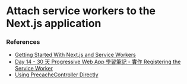 # Attach service workers to the Next.js application

### References
* [Getting Started With Next.js and Service Workers](https://medium.com/@anatomic/using-a-service-worker-with-next-js-460e0168a60a)
* [Day 14 - 30 天 Progressive Web App 學習筆記 - 實作 Registering the Service Worker](https://ithelp.ithome.com.tw/articles/10188003)
* [Using PrecacheController Directly](https://developers.google.com/web/tools/workbox/modules/workbox-precaching#explanation_of_the_precache_list)